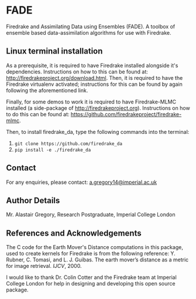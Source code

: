 # FADE
Firedrake and Assimilating Data using Ensembles (FADE). A toolbox of ensemble based data-assimilation algorithms for use with Firedrake.

## Linux terminal installation
As a prerequisite, it is required to have Firedrake installed alongside it's dependencies. Instructions on how to this can be found at: http://firedrakeproject.org/download.html. Then, it is required to have the Firedrake virtualenv activated; instructions for this can be found by again following the aforementioned link.

Finally, for some demos to work it is required to have Firedrake-MLMC installed (a side-package of http://firedrakeproject.org). Instructions on how to do this can be found at: https://github.com/firedrakeproject/firedrake-mlmc.

Then, to install firedrake_da, type the following commands into the terminal:

1. `git clone https://github.com/firedrake_da `
2. `pip install -e ./firedrake_da`

## Contact
For any enquiries, please contact: a.gregory14@imperial.ac.uk

## Author Details
Mr. Alastair Gregory, Research Postgraduate, Imperial College London

## References and Acknowledgements
The C code for the Earth Mover's Distance computations in this package, used to create kernels for Firedrake is from the following reference:
Y. Rubner, C. Tomasi, and L. J. Guibas. The earth mover’s distance as a metric for image retrieval. _IJCV_, 2000.

I would like to thank Dr. Colin Cotter and the Firedrake team at Imperial College London for help in designing and developing this open source package.
